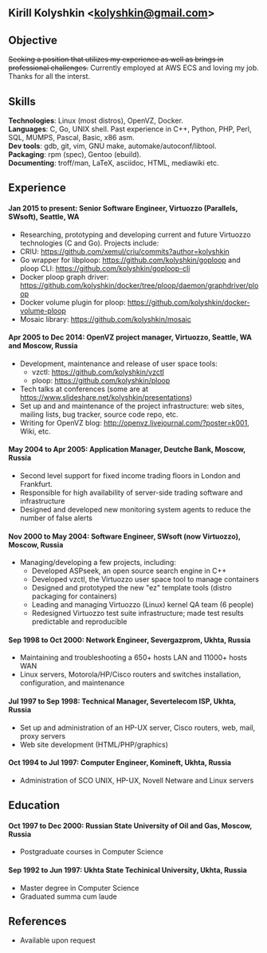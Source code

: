 ## Kirill Kolyshkin &lt;kolyshkin@gmail.com&gt;

Objective
---------
~~Seeking a position that utilizes my experience as well as brings in professional challenges.~~
Currently employed at AWS ECS and loving my job. Thanks for all the interst.

Skills
------
**Technologies**: Linux (most distros), OpenVZ, Docker.<br>
**Languages**: C, Go, UNIX shell. Past experience in C++, Python, PHP, Perl,
           SQL, MUMPS, Pascal, Basic, x86 asm.<br>
**Dev tools**: gdb, git, vim, GNU make, automake/autoconf/libtool.<br>
**Packaging**: rpm (spec), Gentoo (ebuild).<br>
**Documenting**: troff/man, LaTeX, asciidoc, HTML, mediawiki etc.<br>

Experience
----------
#### Jan 2015 to present: Senior Software Engineer, Virtuozzo (Parallels, SWsoft), Seattle, WA
* Researching, prototyping and developing current and future
  Virtuozzo technologies (C and Go). Projects include:
* CRIU: https://github.com/xemul/criu/commits?author=kolyshkin
* Go wrapper for libploop: https://github.com/kolyshkin/goploop
  and ploop CLI: https://github.com/kolyshkin/goploop-cli
* Docker ploop graph driver:
  https://github.com/kolyshkin/docker/tree/ploop/daemon/graphdriver/ploop
* Docker volume plugin for ploop:
  https://github.com/kolyshkin/docker-volume-ploop
* Mosaic library: https://github.com/kolyshkin/mosaic

#### Apr 2005 to Dec 2014: OpenVZ project manager, Virtuozzo, Seattle, WA and Moscow, Russia
* Development, maintenance and release of user space tools:
  * vzctl: https://github.com/kolyshkin/vzctl
  * ploop: https://github.com/kolyshkin/ploop
* Tech talks at conferences (some are at
   https://www.slideshare.net/kolyshkin/presentations)
* Set up and and maintenance of the project infrastructure:
  web sites, mailing lists, bug tracker, source code repo, etc.
* Writing for OpenVZ blog: http://openvz.livejournal.com/?poster=k001,
  Wiki, etc.

#### May 2004 to Apr 2005: Application Manager, Deutche Bank, Moscow, Russia
* Second level support for fixed income trading floors in London and Frankfurt.
* Responsible for high availability of server-side trading software
  and infrastructure
* Designed and developed new monitoring system agents to reduce the number
  of false alerts

#### Nov 2000 to May 2004: Software Engineer, SWsoft (now Virtuozzo), Moscow, Russia
* Managing/developing a few projects, including:
  * Developed ASPseek, an open source search engine in C++
  * Developed vzctl, the Virtuozzo user space tool to manage containers
  * Designed and prototyped the new "ez" template tools
   (distro packaging for containers)
  * Leading and managing Virtuozzo (Linux) kernel QA team (6 people)
  * Redesigned Virtuozzo test suite infrastructure; made test results
   predictable and reproducible

#### Sep 1998 to Oct 2000: Network Engineer, Severgazprom, Ukhta, Russia
* Maintaining and troubleshooting a 650+ hosts LAN and 11000+ hosts WAN
* Linux servers, Motorola/HP/Cisco routers and switches installation,
  configuration, and maintenance

#### Jul 1997 to Sep 1998: Technical Manager, Severtelecom ISP, Ukhta, Russia
* Set up and administration of an HP-UX server, Cisco routers, web, mail,
  proxy servers
* Web site development (HTML/PHP/graphics)

#### Oct 1994 to Jul 1997: Computer Engineer, Komineft, Ukhta, Russia
* Administration of SCO UNIX, HP-UX, Novell Netware and Linux servers

Education
---------
#### Oct 1997 to Dec 2000: Russian State University of Oil and Gas, Moscow, Russia
* Postgraduate courses in Computer Science

#### Sep 1992 to Jun 1997: Ukhta State Techinical University, Ukhta, Russia
* Master degree in Computer Science
* Graduated summa cum laude

References
----------
* Available upon request
